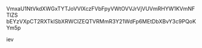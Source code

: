 VmxaU1NtVkdXWGxTYTJoVVlXczFVbFpyVWtOVVJrVjVUVmRHYW1KVmNFTlZS
bEYzVXpCT2RXTklSbXRWClZEQTVRMmR3Y21WdFp6MEtDbXBvY3c9PQoKYm5p

iev